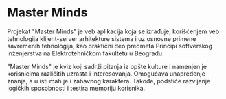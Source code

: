 # Master Minds
Projekat "Master Minds" je veb aplikacija koja se izrađuje, korišćenjem veb tehnologija klijent-server arhitekture sistema i uz osnovne primene savremenih tehnologija, kao praktični deo predmeta Principi softverskog inženjerstva na Elektrotehničkom fakultetu u Beogradu. 

"Master Minds" je kviz koji sadrži pitanja iz opšte kulture i namenjen je korisnicima različitih uzrasta i interesovanja. Omogućava unapređenje znanja, a u isti mah je i zabavnog karaktera.  Takođe, podstiče razvijanje logičkih sposobnosti i testira memoriju korisnika.
